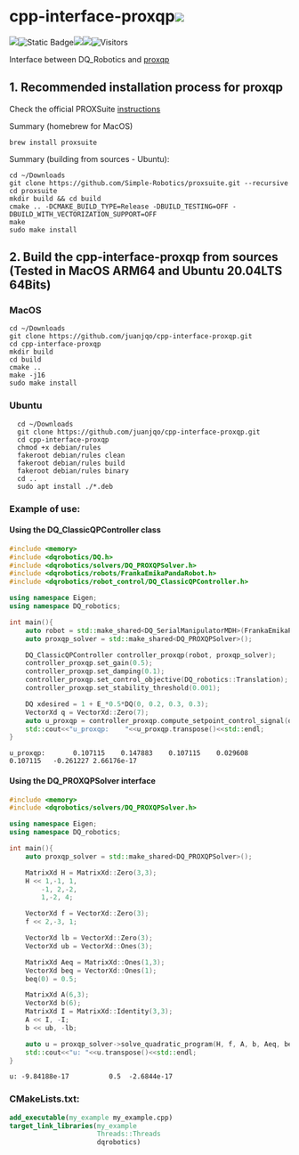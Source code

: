 # cpp-interface-proxqp![](https://img.shields.io/badge/status-experimental-critical)

![](https://img.shields.io/badge/Tests-developer%20workflow-orange)![Static Badge](https://img.shields.io/badge/C%2B%2B-14-blue)![](https://img.shields.io/badge/Ubuntu%2022.04%20LTS%20(x64)-passing-passing)![](https://img.shields.io/badge/MacOS%2013.1%20(ARM64)%20-passing-passing)![Visitors](https://api.visitorbadge.io/api/visitors?path=https%3A%2F%2Fgithub.com%2Fjuanjqo%2Fcpp-interface-proxqp&label=visitors&countColor=%23ff8a65&style=flat)

Interface between DQ_Robotics and [proxqp](https://github.com/Simple-Robotics/proxsuite)

## 1. Recommended installation process for proxqp

Check the official PROXSuite [instructions](https://github.com/Simple-Robotics/proxsuite/blob/main/doc/5-installation.md) 

Summary (homebrew for MacOS)

```shell
brew install proxsuite
```

Summary (building from sources - Ubuntu):

```shell
cd ~/Downloads
git clone https://github.com/Simple-Robotics/proxsuite.git --recursive
cd proxsuite
mkdir build && cd build
cmake .. -DCMAKE_BUILD_TYPE=Release -DBUILD_TESTING=OFF -DBUILD_WITH_VECTORIZATION_SUPPORT=OFF
make
sudo make install
```

## 2. Build the cpp-interface-proxqp from sources (Tested in MacOS ARM64 and Ubuntu 20.04LTS 64Bits)


### MacOS

```shell
cd ~/Downloads
git clone https://github.com/juanjqo/cpp-interface-proxqp.git
cd cpp-interface-proxqp
mkdir build
cd build
cmake ..
make -j16
sudo make install
```

### Ubuntu
```shell
  cd ~/Downloads
  git clone https://github.com/juanjqo/cpp-interface-proxqp.git
  cd cpp-interface-proxqp
  chmod +x debian/rules
  fakeroot debian/rules clean
  fakeroot debian/rules build
  fakeroot debian/rules binary
  cd ..
  sudo apt install ./*.deb
```



### Example of use:

#### Using the DQ_ClassicQPController class

```CPP
#include <memory>
#include <dqrobotics/DQ.h>
#include <dqrobotics/solvers/DQ_PROXQPSolver.h>
#include <dqrobotics/robots/FrankaEmikaPandaRobot.h>
#include <dqrobotics/robot_control/DQ_ClassicQPController.h>

using namespace Eigen;
using namespace DQ_robotics;

int main(){
    auto robot = std::make_shared<DQ_SerialManipulatorMDH>(FrankaEmikaPandaRobot::kinematics());
    auto proxqp_solver = std::make_shared<DQ_PROXQPSolver>();

    DQ_ClassicQPController controller_proxqp(robot, proxqp_solver);
    controller_proxqp.set_gain(0.5);
    controller_proxqp.set_damping(0.1);
    controller_proxqp.set_control_objective(DQ_robotics::Translation);
    controller_proxqp.set_stability_threshold(0.001);

    DQ xdesired = 1 + E_*0.5*DQ(0, 0.2, 0.3, 0.3);
    VectorXd q = VectorXd::Zero(7);
    auto u_proxqp = controller_proxqp.compute_setpoint_control_signal(q, vec4(xdesired.translation()));
    std::cout<<"u_proxqp:    "<<u_proxqp.transpose()<<std::endl;
}
```

```shell
u_proxqp:       0.107115    0.147883    0.107115    0.029608    0.107115   -0.261227 2.66176e-17
```

#### Using the DQ_PROXQPSolver interface

```cpp
#include <memory>
#include <dqrobotics/solvers/DQ_PROXQPSolver.h>

using namespace Eigen;
using namespace DQ_robotics;

int main(){
    auto proxqp_solver = std::make_shared<DQ_PROXQPSolver>();

    MatrixXd H = MatrixXd::Zero(3,3);
    H << 1,-1, 1,
        -1, 2,-2,
        1,-2, 4;

    VectorXd f = VectorXd::Zero(3);
    f << 2,-3, 1;

    VectorXd lb = VectorXd::Zero(3);
    VectorXd ub = VectorXd::Ones(3);

    MatrixXd Aeq = MatrixXd::Ones(1,3);
    VectorXd beq = VectorXd::Ones(1);
    beq(0) = 0.5;

    MatrixXd A(6,3);
    VectorXd b(6);
    MatrixXd I = MatrixXd::Identity(3,3);
    A << I, -I;
    b << ub, -lb;

    auto u = proxqp_solver->solve_quadratic_program(H, f, A, b, Aeq, beq);
    std::cout<<"u: "<<u.transpose()<<std::endl;
}
```

```shell
u: -9.84188e-17          0.5  -2.6844e-17
```

### CMakeLists.txt:

```cmake
add_executable(my_example my_example.cpp)
target_link_libraries(my_example
                      Threads::Threads
                      dqrobotics)
```
